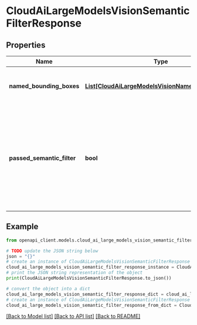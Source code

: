 # CloudAiLargeModelsVisionSemanticFilterResponse


## Properties

Name | Type | Description | Notes
------------ | ------------- | ------------- | -------------
**named_bounding_boxes** | [**List[CloudAiLargeModelsVisionNamedBoundingBox]**](CloudAiLargeModelsVisionNamedBoundingBox.md) | Class labels of the bounding boxes that failed the semantic filtering. Bounding box coordinates. | [optional] 
**passed_semantic_filter** | **bool** | This response is added when semantic filter config is turned on in EditConfig. It reports if this image is passed semantic filter response. If passed_semantic_filter is false, the bounding box information will be populated for user to check what caused the semantic filter to fail. | [optional] 

## Example

```python
from openapi_client.models.cloud_ai_large_models_vision_semantic_filter_response import CloudAiLargeModelsVisionSemanticFilterResponse

# TODO update the JSON string below
json = "{}"
# create an instance of CloudAiLargeModelsVisionSemanticFilterResponse from a JSON string
cloud_ai_large_models_vision_semantic_filter_response_instance = CloudAiLargeModelsVisionSemanticFilterResponse.from_json(json)
# print the JSON string representation of the object
print(CloudAiLargeModelsVisionSemanticFilterResponse.to_json())

# convert the object into a dict
cloud_ai_large_models_vision_semantic_filter_response_dict = cloud_ai_large_models_vision_semantic_filter_response_instance.to_dict()
# create an instance of CloudAiLargeModelsVisionSemanticFilterResponse from a dict
cloud_ai_large_models_vision_semantic_filter_response_from_dict = CloudAiLargeModelsVisionSemanticFilterResponse.from_dict(cloud_ai_large_models_vision_semantic_filter_response_dict)
```
[[Back to Model list]](../README.md#documentation-for-models) [[Back to API list]](../README.md#documentation-for-api-endpoints) [[Back to README]](../README.md)


